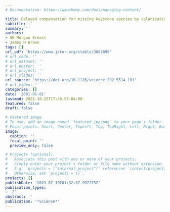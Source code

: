 ```yaml
---
# Documentation: https://wowchemy.com/docs/managing-content/

title: Delayed compensation for missing keystone species by colonization
subtitle: ''
summary: ''
authors:
- SK Morgan Ernest
- James H Brown
tags: []
url_pdf: 'https://www.jstor.org/stable/3082896'
# url_code: ''
# url_dataset: ''
# url_poster: ''
# url_project: ''
# url_slides: ''
url_source: 'https://doi.org/10.1126/science.292.5514.101'
# url_video: ''
categories: []
date: '2001-01-01'
lastmod: 2021-10-25T17:46:57-04:00
featured: false
draft: false

# Featured image
# To use, add an image named `featured.jpg/png` to your page's folder.
# Focal points: Smart, Center, TopLeft, Top, TopRight, Left, Right, BottomLeft, Bottom, BottomRight.
image:
  caption: ''
  focal_point: ''
  preview_only: false

# Projects (optional).
#   Associate this post with one or more of your projects.
#   Simply enter your project's folder or file name without extension.
#   E.g. `projects = ["internal-project"]` references `content/project/deep-learning/index.md`.
#   Otherwise, set `projects = []`.
projects: []
publishDate: '2023-07-19T01:32:37.997275Z'
publication_types:
- '2'
abstract: ''
publication: '*Science*'
---
```

